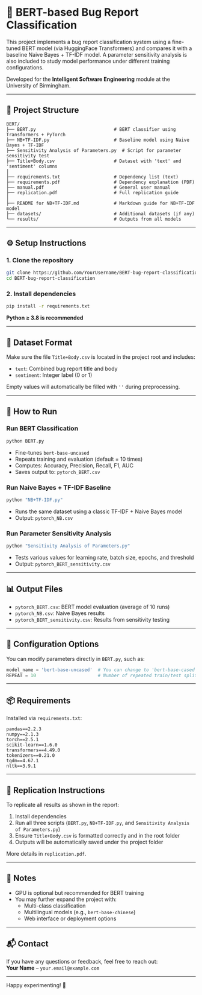 
# 🧠 BERT-based Bug Report Classification

This project implements a bug report classification system using a fine-tuned BERT model (via HuggingFace Transformers) and compares it with a baseline Naive Bayes + TF-IDF model. A parameter sensitivity analysis is also included to study model performance under different training configurations.

Developed for the **Intelligent Software Engineering** module at the University of Birmingham.

---

## 📁 Project Structure

```
BERT/
├── BERT.py                             # BERT classifier using Transformers + PyTorch
├── NB+TF-IDF.py                        # Baseline model using Naive Bayes + TF-IDF
├── Sensitivity Analysis of Parameters.py  # Script for parameter sensitivity test
├── Title+Body.csv                      # Dataset with 'text' and 'sentiment' columns
│
├── requirements.txt                    # Dependency list (text)
├── requirements.pdf                    # Dependency explanation (PDF)
├── manual.pdf                          # General user manual
├── replication.pdf                     # Full replication guide
│
├── README for NB+TF-IDF.md             # Markdown guide for NB+TF-IDF model
├── datasets/                           # Additional datasets (if any)
└── results/                            # Outputs from all models
```

---

## ⚙️ Setup Instructions

### 1. Clone the repository

```bash
git clone https://github.com/YourUsername/BERT-bug-report-classification.git
cd BERT-bug-report-classification
```

### 2. Install dependencies

```bash
pip install -r requirements.txt
```

**Python ≥ 3.8 is recommended**

---

## 📄 Dataset Format

Make sure the file `Title+Body.csv` is located in the project root and includes:

- `text`: Combined bug report title and body
- `sentiment`: Integer label (0 or 1)

Empty values will automatically be filled with `''` during preprocessing.

---

## 🚀 How to Run

### Run BERT Classification

```bash
python BERT.py
```

- Fine-tunes `bert-base-uncased`
- Repeats training and evaluation (default = 10 times)
- Computes: Accuracy, Precision, Recall, F1, AUC
- Saves output to: `pytorch_BERT.csv`

### Run Naive Bayes + TF-IDF Baseline

```bash
python "NB+TF-IDF.py"
```

- Runs the same dataset using a classic TF-IDF + Naive Bayes model
- Output: `pytorch_NB.csv`

### Run Parameter Sensitivity Analysis

```bash
python "Sensitivity Analysis of Parameters.py"
```

- Tests various values for learning rate, batch size, epochs, and threshold
- Output: `pytorch_BERT_sensitivity.csv`

---

## 📊 Output Files

- `pytorch_BERT.csv`: BERT model evaluation (average of 10 runs)
- `pytorch_NB.csv`: Naive Bayes results
- `pytorch_BERT_sensitivity.csv`: Results from sensitivity testing

---

## 🔧 Configuration Options

You can modify parameters directly in `BERT.py`, such as:

```python
model_name = 'bert-base-uncased'  # You can change to 'bert-base-cased', etc.
REPEAT = 10                       # Number of repeated train/test splits
```

---

## 📦 Requirements

Installed via `requirements.txt`:

```
pandas==2.2.3
numpy==2.1.3
torch==2.5.1
scikit-learn==1.6.0
transformers==4.49.0
tokenizers==0.21.0
tqdm==4.67.1
nltk==3.9.1
```

---

## 🧪 Replication Instructions

To replicate all results as shown in the report:

1. Install dependencies  
2. Run all three scripts (`BERT.py`, `NB+TF-IDF.py`, and `Sensitivity Analysis of Parameters.py`)  
3. Ensure `Title+Body.csv` is formatted correctly and in the root folder  
4. Outputs will be automatically saved under the project folder

More details in `replication.pdf`.

---

## 🧠 Notes

- GPU is optional but recommended for BERT training
- You may further expand the project with:
  - Multi-class classification
  - Multilingual models (e.g., `bert-base-chinese`)
  - Web interface or deployment options

---

## 📬 Contact

If you have any questions or feedback, feel free to reach out:  
**Your Name** – `your.email@example.com`

---

Happy experimenting! 🧪
